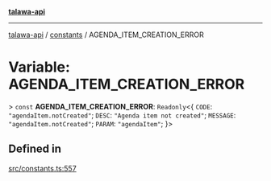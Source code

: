 [**talawa-api**](../../README.md)

***

[talawa-api](../../modules.md) / [constants](../README.md) / AGENDA\_ITEM\_CREATION\_ERROR

# Variable: AGENDA\_ITEM\_CREATION\_ERROR

\> `const` **AGENDA\_ITEM\_CREATION\_ERROR**: `Readonly`\<\{ `CODE`: `"agendaItem.notCreated"`; `DESC`: `"Agenda item not created"`; `MESSAGE`: `"agendaItem.notCreated"`; `PARAM`: `"agendaItem"`; \}\>

## Defined in

[src/constants.ts:557](https://github.com/PalisadoesFoundation/talawa-api/blob/6bd0fecc1032af2aa70d925c85724d9fec2350f9/src/constants.ts#L557)

